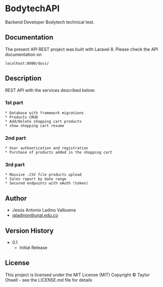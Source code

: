 # BodytechAPI
Backend Developer Bodytech technical test.
## Documentation
The present API REST project was built with Laravel 8.
Please check the API documentation on
```
localhost:8000/docs/
```
## Description
REST API with the services described below:
### 1st part
```
* Database with framework migrations
* Products CRUD
* Add/Delete shopping cart products
* show shopping cart resume
```
### 2nd part
```
* User authentication and registration
* Purchase of products added in the shopping cart
```
### 3rd part
```
* Massive .CSV file products upload
* Sales report by date range
* Secured endpoints with oAuth (token)
```
## Author
* Jesús Antonio Ladino Valbuena
* jaladinov@unal.edu.co
## Version History
* 0.1
    * Initial Release
## License
This project is licensed under the MIT License (MIT) Copyright © Taylor Otwell - see the LICENSE.md file for details
